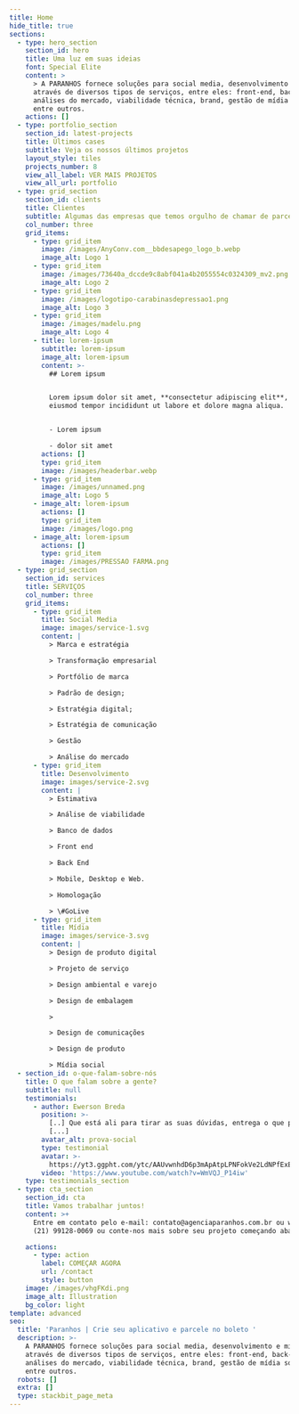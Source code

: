```yaml
---
title: Home
hide_title: true
sections:
  - type: hero_section
    section_id: hero
    title: Uma luz em suas ideias
    font: Special Elite
    content: >
      > A PARANHOS fornece soluções para social media, desenvolvimento e mídia,
      através de diversos tipos de serviços, entre eles: front-end, back-end,
      análises do mercado, viabilidade técnica, brand, gestão de mídia social,
      entre outros.
    actions: []
  - type: portfolio_section
    section_id: latest-projects
    title: Últimos cases
    subtitle: Veja os nossos últimos projetos
    layout_style: tiles
    projects_number: 8
    view_all_label: VER MAIS PROJETOS
    view_all_url: portfolio
  - type: grid_section
    section_id: clients
    title: Clientes
    subtitle: Algumas das empresas que temos orgulho de chamar de parceiras
    col_number: three
    grid_items:
      - type: grid_item
        image: /images/AnyConv.com__bbdesapego_logo_b.webp
        image_alt: Logo 1
      - type: grid_item
        image: /images/73640a_dccde9c8abf041a4b2055554c0324309_mv2.png
        image_alt: Logo 2
      - type: grid_item
        image: /images/logotipo-carabinasdepressao1.png
        image_alt: Logo 3
      - type: grid_item
        image: /images/madelu.png
        image_alt: Logo 4
      - title: lorem-ipsum
        subtitle: lorem-ipsum
        image_alt: lorem-ipsum
        content: >-
          ## Lorem ipsum


          Lorem ipsum dolor sit amet, **consectetur adipiscing elit**, sed do
          eiusmod tempor incididunt ut labore et dolore magna aliqua.


          - Lorem ipsum

          - dolor sit amet
        actions: []
        type: grid_item
        image: /images/headerbar.webp
      - type: grid_item
        image: /images/unnamed.png
        image_alt: Logo 5
      - image_alt: lorem-ipsum
        actions: []
        type: grid_item
        image: /images/logo.png
      - image_alt: lorem-ipsum
        actions: []
        type: grid_item
        image: /images/PRESSAO FARMA.png
  - type: grid_section
    section_id: services
    title: SERVIÇOS
    col_number: three
    grid_items:
      - type: grid_item
        title: Social Media
        image: images/service-1.svg
        content: |
          > Marca e estratégia

          > Transformação empresarial

          > Portfólio de marca

          > Padrão de design;

          > Estratégia digital;

          > Estratégia de comunicação

          > Gestão

          > Análise do mercado
      - type: grid_item
        title: Desenvolvimento
        image: images/service-2.svg
        content: |
          > Estimativa

          > Análise de viabilidade

          > Banco de dados

          > Front end

          > Back End

          > Mobile, Desktop e Web.

          > Homologação

          > \#GoLive
      - type: grid_item
        title: Mídia
        image: images/service-3.svg
        content: |
          > Design de produto digital

          > Projeto de serviço

          > Design ambiental e varejo

          > Design de embalagem

          >

          > Design de comunicações

          > Design de produto

          > Mídia social
  - section_id: o-que-falam-sobre-nós
    title: O que falam sobre a gente?
    subtitle: null
    testimonials:
      - author: Ewerson Breda
        position: >-
          [..] Que está ali para tirar as suas dúvidas, entrega o que promete
          [...]
        avatar_alt: prova-social
        type: testimonial
        avatar: >-
          https://yt3.ggpht.com/ytc/AAUvwnhdD6p3mApAtpLPNFokVe2LdNPfExEGgVtTCJ6tjMo=s88-c-k-c0x00ffffff-no-rj
        video: 'https://www.youtube.com/watch?v=WmVQJ_P14iw'
    type: testimonials_section
  - type: cta_section
    section_id: cta
    title: Vamos trabalhar juntos!
    content: >+
      Entre em contato pelo e-mail: contato@agenciaparanhos.com.br ou whatsapp:
      (21) 99128-0069 ou conte-nos mais sobre seu projeto começando abaixo.

    actions:
      - type: action
        label: COMEÇAR AGORA
        url: /contact
        style: button
    image: /images/vhgFKdi.png
    image_alt: Illustration
    bg_color: light
template: advanced
seo:
  title: 'Paranhos | Crie seu aplicativo e parcele no boleto '
  description: >-
    A PARANHOS fornece soluções para social media, desenvolvimento e mídia,
    através de diversos tipos de serviços, entre eles: front-end, back-end,
    análises do mercado, viabilidade técnica, brand, gestão de mídia social,
    entre outros.
  robots: []
  extra: []
  type: stackbit_page_meta
---
```

